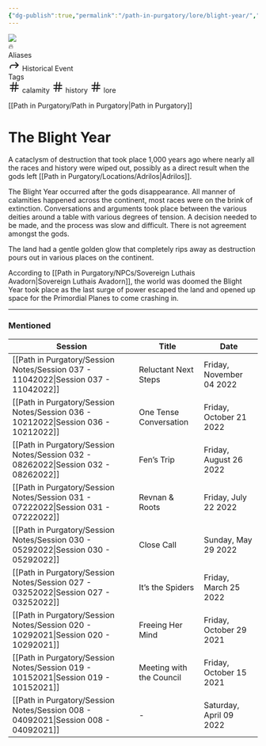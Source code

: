 ```yaml
---
{"dg-publish":true,"permalink":"/path-in-purgatory/lore/blight-year/","tags":["calamity","history","lore"]}
---
```


<div class="wiki-header">
	<div class="banner-wrapper">
		<div class="banner">
			<img class="banner-image full-width" src="http://corproject.com/wp-content/uploads/2017/10/Purgatory-770x439_c.jpg" style="object-position: 50% 50%">
		</div>
		<div class="banner-icon">
			<div class="icon-box">🔥</div>
		</div>
	</div>
	<div class="frontmatter-container">
		<div class="frontmatter-section mod-aliases">
			<span class="frontmatter-section-label">Aliases</span>
			<div class="frontmatter-section-data frontmatter-section-aliases">
				<span class="frontmatter-alias">
					<span class="frontmatter-alias-icon"> <svg xmlns="http://www.w3.org/2000svg" width="24" height="24" viewBox="0 0 24 24" fill="none" stroke="currentColor" stroke-width="2" stroke-linecap="round" stroke-linejoin="round" class="svg-icon lucide-forward"><polyline points="15 17 20 12 15 7"></polyline><path d="M4 18v-2a4 4 0 0 1 4-4h12"></path></svg></span>
					Historical Event</span>
			</div>
		</div>
		<div class="frontmatter-section mod-tags">
			<span class="frontmatter-section-label">Tags</span>
			<div class="frontmatter-section-data frontmatter-section-tags">
				<a class="tag"onclick="toggleTagSearch(this)">
					<span class="frontmatter-tag-icon"><svg xmlns="http://www.w3.org/2000/svg" width="24" height="24" viewBox="0 0 24 24" fill="none" stroke="currentColor" stroke-width="2" stroke-linecap="round" stroke-linejoin="round" class="svg-icon lucide-hash"><line x1="4" y1="9" x2="20" y2="9"></line><line x1="4" y1="15" x2="20" y2="15"></line><line x1="10" y1="3" x2="8" y2="21"></line><line x1="16" y1="3" x2="14" y2="21"></line></svg></span>
					calamity</a>
				<a class="tag" onclick="toggleTagSearch(this)">
					<span class="frontmatter-tag-icon"><svg xmlns="http://www.w3.org/2000/svg" width="24" height="24" viewBox="0 0 24 24" fill="none" stroke="currentColor" stroke-width="2" stroke-linecap="round" stroke-linejoin="round" class="svg-icon lucide-hash"><line x1="4" y1="9" x2="20" y2="9"></line><line x1="4" y1="15" x2="20" y2="15"></line><line x1="10" y1="3" x2="8" y2="21"></line><line x1="16" y1="3" x2="14" y2="21"></line></svg></span>
					history</a>
				<a class="tag" onclick="toggleTagSearch(this)">
					<span class="frontmatter-tag-icon"><svg xmlns="http://www.w3.org/2000/svg" width="24" height="24" viewBox="0 0 24 24" fill="none" stroke="currentColor" stroke-width="2" stroke-linecap="round" stroke-linejoin="round" class="svg-icon lucide-hash"><line x1="4" y1="9" x2="20" y2="9"></line><line x1="4" y1="15" x2="20" y2="15"></line><line x1="10" y1="3" x2="8" y2="21"></line><line x1="16" y1="3" x2="14" y2="21"></line></svg></span>
					lore</a>
			</div>
		</div>
	</div>
</div>

[[Path in Purgatory/Path in Purgatory\|Path in Purgatory]]
# The Blight Year

A cataclysm of destruction that took place 1,000 years ago where nearly all the races and history were wiped out, possibly as a direct result when the gods left [[Path in Purgatory/Locations/Adrilos\|Adrilos]].

The Blight Year occurred after the gods disappearance. All manner of calamities happened across the continent, most races were on the brink of extinction. Conversations and arguments took place between the various deities around a table with various degrees of tension. A decision needed to be made, and the process was slow and difficult. There is not agreement amongst the gods. 

The land had a gentle golden glow that completely rips away as destruction pours out in various places on the continent.

According to [[Path in Purgatory/NPCs/Sovereign Luthais Avadorn\|Sovereign Luthais Avadorn]], the world was doomed the Blight Year took place as the last surge of power escaped the land and opened up space for the Primordial Planes to come crashing in.

---

### Mentioned
| Session                                                                               | Title                    | Date                     |
| ------------------------------------------------------------------------------------- | ------------------------ | ------------------------ |
| [[Path in Purgatory/Session Notes/Session 037 - 11042022\|Session 037 - 11042022]] | Reluctant Next Steps     | Friday, November 04 2022 |
| [[Path in Purgatory/Session Notes/Session 036 - 10212022\|Session 036 - 10212022]] | One Tense Conversation   | Friday, October 21 2022  |
| [[Path in Purgatory/Session Notes/Session 032 - 08262022\|Session 032 - 08262022]] | Fen’s Trip               | Friday, August 26 2022   |
| [[Path in Purgatory/Session Notes/Session 031 - 07222022\|Session 031 - 07222022]] | Revnan & Roots           | Friday, July 22 2022     |
| [[Path in Purgatory/Session Notes/Session 030 - 05292022\|Session 030 - 05292022]] | Close Call               | Sunday, May 29 2022      |
| [[Path in Purgatory/Session Notes/Session 027 - 03252022\|Session 027 - 03252022]] | It’s the Spiders         | Friday, March 25 2022    |
| [[Path in Purgatory/Session Notes/Session 020 - 10292021\|Session 020 - 10292021]] | Freeing Her Mind         | Friday, October 29 2021  |
| [[Path in Purgatory/Session Notes/Session 019 - 10152021\|Session 019 - 10152021]] | Meeting with the Council | Friday, October 15 2021  |
| [[Path in Purgatory/Session Notes/Session 008 - 04092021\|Session 008 - 04092021]] | \-                       | Saturday, April 09 2022  |
